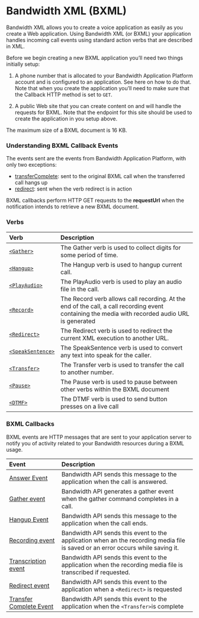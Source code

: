 # Bandwidth XML (BXML)

Bandwidth XML allows you to create a voice application as easily as you create a Web application. Using Bandwidth XML (or BXML) your application handles incoming call events using standard action verbs that are described in XML.

Before we begin creating a new BXML application you’ll need two things initially setup:

1. A phone number that is allocated to your Bandwidth Application Platform account and is configured to an application. See here on how to do that. Note that when you create the application you’ll need to make sure that the Callback HTTP method  is set to <code class="get">GET</code>.

2. A public Web site that you can create content on and will handle the requests for BXML. Note that the endpoint for this site should be used to create the application in you setup above.

The maximum size of a BXML document is 16 KB.

###  Understanding BXML Callback Events
The events sent are the events from Bandwidth Application Platform, with only two exceptions:

* [transferComplete](callbacks/transferComplete.md): sent to the original BXML call when the transferred call hangs up
* [redirect](callbacks/redirect.md): sent when the verb redirect is in action

BXML callbacks perform HTTP GET requests to the **requestUrl** when the notification intends to retrieve a new BXML document.

### Verbs

| Verb                                        | Description                                                                                                                                     |
|:--------------------------------------------|:------------------------------------------------------------------------------------------------------------------------------------------------|
| [`<Gather>`](verbs/gather.md)               | The Gather verb is used to collect digits for some period of time.                                                                              |
| [`<Hangup>`](verbs/hangup.md)               | The Hangup verb is used to hangup current call.                                                                                                 |
| [`<PlayAudio>`](verbs/playAudio.md)         | The PlayAudio verb is used to play an audio file in the call.                                                                                   |
| [`<Record>`](verbs/record.md)               | The Record verb allows call recording. At the end of the call, a call recording event containing the media with recorded audio URL is generated |
| [`<Redirect>`](verbs/redirect.md)           | The Redirect verb is used to redirect the current XML execution to another URL.                                                                 |
| [`<SpeakSentence>`](verbs/speakSentence.md) | The SpeakSentence verb is used to convert any text into speak for the caller.                                                                   |
| [`<Transfer>`](verbs/transfer.md)           | The Transfer verb is used to transfer the call to another number.                                                                               |
| [`<Pause>`](verbs/pause.md)                 | The Pause verb is used to pause between other verbs within the BXML document                                                                    |
| [`<DTMF>`](verbs/dtmf.md)                   | The DTMF verb is used to send button presses on a live call                                                                                     |

### BXML Callbacks

BXML events are HTTP messages that are sent to your application server to notify you of activity related to your Bandwidth resources during a BXML usage.

| Event                                             | Description                                                                                                                     |
|:--------------------------------------------------|:--------------------------------------------------------------------------------------------------------------------------------|
| [Answer Event](callBacks/answer.md)               | Bandwidth API sends this message to the application when the call is answered.                                                  |
| [Gather event](callBacks/gather.md)               | Bandwidth API generates a gather event when the gather command completes in a call.                                             |
| [Hangup Event](callBacks/hangup.md)               | Bandwidth API sends this message to the application when the call ends.                                                         |
| [Recording event](callBacks/recording.md)         | Bandwidth API sends this event to the application when an the recording media file is saved or an error occurs while saving it. |
| [Transcription event](callBacks/transcription.md) | Bandwidth API sends this event to the application when the recording media file is transcribed if requested.                    |
| [Redirect event](callBacks/redirect.md)           | Bandwidth API sends this event to the application when a `<Redirect>` is requested                                              |
| [Transfer Complete Event](callBacks/transfer.md)  | Bandwidth API sends this event to the application when the `<Transfer>`is complete                                              |


